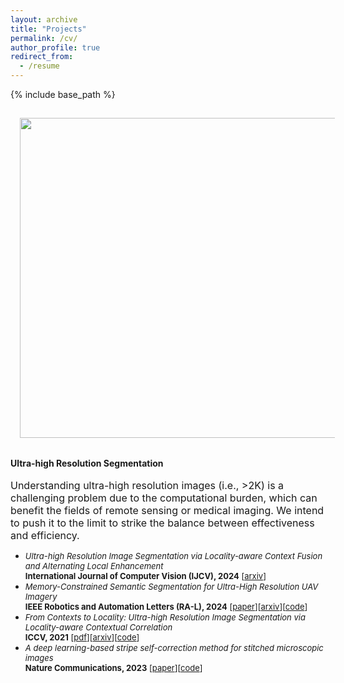 ```yaml
---
layout: archive
title: "Projects"
permalink: /cv/
author_profile: true
redirect_from:
  - /resume
---
```


{% include base_path %}
<!-- <img src='/images/zhu_aaai23_UDA.png' width="100" style="float: left; margin: 15px"> -->
<img src="https://csip.fzu.edu.cn/wp-content/uploads/2021/09/iccv21.png" width="512" style="float: center; margin: 15px"><br /><br />
**Ultra-high Resolution Segmentation** <br /><br />
<span style="font-size:16px;">Understanding ultra-high resolution images (i.e., >2K) is a challenging problem due to the computational burden, which can benefit the fields of remote sensing or medical imaging. We intend to push it to the limit to strike the balance between effectiveness and efficiency. </span><br>
* <span style="font-size:13px;">*Ultra-high Resolution Image Segmentation via Locality-aware Context Fusion and Alternating Local Enhancement*<br>**International Journal of Computer Vision (IJCV), 2024** [[arxiv](https://arxiv.org/abs/2109.02580)]</span>
* <span style="font-size:13px;">*Memory-Constrained Semantic Segmentation for Ultra-High Resolution UAV Imagery*<br>**IEEE Robotics and Automation Letters (RA-L), 2024** [[paper](https://ieeexplore.ieee.org/document/10380673)][[arxiv](https://arxiv.org/abs/2310.04721)][[code](https://github.com/liqiokkk/SGHRQ)]</span>
* <span style="font-size:13px;">*From Contexts to Locality: Ultra-high Resolution Image Segmentation via Locality-aware Contextual Correlation* <br>**ICCV, 2021** [[pdf](https://openaccess.thecvf.com/content/ICCV2021/papers/Li_From_Contexts_to_Locality_Ultra-High_Resolution_Image_Segmentation_via_Locality-Aware_ICCV_2021_paper.pdf)][[arxiv](https://arxiv.org/abs/2109.02580)][[code](https://github.com/liqiokkk/FCtL)]</span>
* <span style="font-size:13px;">*A deep learning-based stripe self-correction method for stitched microscopic images*<br>**Nature Communications, 2023** [[paper](https://www.nature.com/articles/s41467-023-41165-1)][[code](https://github.com/lxxcontinue/SSCOR)]</span>
